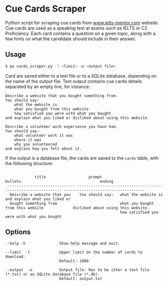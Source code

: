 # Cue Cards Scraper

Python script for scraping cue cards from www.ielts-mentor.com website. Cue cards are used as a speaking test at exams such as IELTS or C2 Proficiency. Each card contains a question on a given topic, along with a few hints on what the candidate should include in their answer.

## Usage

```bash
$ py cards_scraper.py -l <limit> -o <output file>
```

Card are saved either to a text file or to a SQLite database, depending on the name of the output file.
Text output contains cue cards details separated by an empty line, for instance:

```
Describe a website that you bought something from.
You should say:
	what the website is
	what you bought from this website
	how satisfied you were with what you bought
and explain what you liked or disliked about using this website.

Describe a volunteer work experience you have had.
You should say:
	what volunteer work it was
	where it was
	why you volunteered
and explain how you felt about it.
```

If the output is a database file, the cards are saved to the `cards` table, with the following structure:

```

             title                   prompt                          bullets                                   ending
 ------------------------------ ----------------- --------------------------------------------- ------------------------------------
  Describe a website that you    You should say:   what the website is                           and explain what you liked or
  bought something from                            what you bought from this website             disliked about using this website.
                                                   how satisfied you were with what you bought
```

## Options

```
--help -h               Show help message and exit.

--limit  -l             Upper limit on the number of cards to download.
                        Default: 1000

--output  -o            Output file. Has to be ither a text file (*.txt) or an SQLite database file (*.db).
                        Default: output.txt
```
